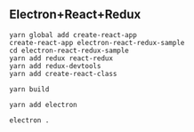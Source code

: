 ## Electron+React+Redux

```
yarn global add create-react-app
create-react-app electron-react-redux-sample
cd electron-react-redux-sample
yarn add redux react-redux
yarn add redux-devtools
yarn add create-react-class
```

```
yarn build
```

```
yarn add electron
```

```
electron .
```

